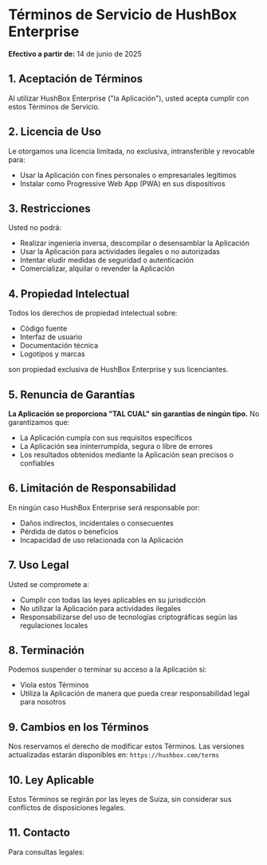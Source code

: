 # Términos de Servicio de HushBox Enterprise

**Efectivo a partir de:** 14 de junio de 2025

## 1. Aceptación de Términos

Al utilizar HushBox Enterprise ("la Aplicación"), usted acepta cumplir con estos Términos de Servicio.

## 2. Licencia de Uso

Le otorgamos una licencia limitada, no exclusiva, intransferible y revocable para:
- Usar la Aplicación con fines personales o empresariales legítimos
- Instalar como Progressive Web App (PWA) en sus dispositivos

## 3. Restricciones

Usted no podrá:
- Realizar ingeniería inversa, descompilar o desensamblar la Aplicación
- Usar la Aplicación para actividades ilegales o no autorizadas
- Intentar eludir medidas de seguridad o autenticación
- Comercializar, alquilar o revender la Aplicación

## 4. Propiedad Intelectual

Todos los derechos de propiedad intelectual sobre:
- Código fuente
- Interfaz de usuario
- Documentación técnica
- Logotipos y marcas

son propiedad exclusiva de HushBox Enterprise y sus licenciantes.

## 5. Renuncia de Garantías

**La Aplicación se proporciona "TAL CUAL" sin garantías de ningún tipo.** No garantizamos que:
- La Aplicación cumpla con sus requisitos específicos
- La Aplicación sea ininterrumpida, segura o libre de errores
- Los resultados obtenidos mediante la Aplicación sean precisos o confiables

## 6. Limitación de Responsabilidad

En ningún caso HushBox Enterprise será responsable por:
- Daños indirectos, incidentales o consecuentes
- Pérdida de datos o beneficios
- Incapacidad de uso relacionada con la Aplicación

## 7. Uso Legal

Usted se compromete a:
- Cumplir con todas las leyes aplicables en su jurisdicción
- No utilizar la Aplicación para actividades ilegales
- Responsabilizarse del uso de tecnologías criptográficas según las regulaciones locales

## 8. Terminación

Podemos suspender o terminar su acceso a la Aplicación si:
- Viola estos Términos
- Utiliza la Aplicación de manera que pueda crear responsabilidad legal para nosotros

## 9. Cambios en los Términos

Nos reservamos el derecho de modificar estos Términos. Las versiones actualizadas estarán disponibles en:
`https://hushbox.com/terms`

## 10. Ley Aplicable

Estos Términos se regirán por las leyes de Suiza, sin considerar sus conflictos de disposiciones legales.

## 11. Contacto

Para consultas legales:  
